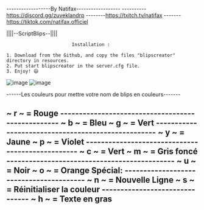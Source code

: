 ------------------By Natifax------------------
----------https://discord.gg/zuveklandrp
--------https://txitch.tv/natifax
-------https://tiktok.com/natifax.officiel

||||--ScriptBlips--||||
 
                            Installation :

    1. Download from the Github, and copy the files "blipscreator" directory in resources.
    2. Put start blipscreator in the server.cfg file.
    3. Enjoy! 😄

![image](https://github.com/user-attachments/assets/f9c6f6c7-ef73-4355-924b-c95ae31f6543)
![image](https://github.com/user-attachments/assets/43676eaa-df38-4e46-bb91-96ab93a6f566)

------Les couleurs pour mettre votre nom de blips en couleurs-------

~ r ~ = Rouge --------------------------------------------------
~ b ~ = Bleu
~ g ~ = Vert ---------------------------------------------------
~ y ~ = Jaune
~ p ~ = Violet -------------------------------------------------
~ c ~ = Vert
~ m ~ = Gris foncé ---------------------------------------------
~ u ~ = Noir
~ o ~ = Orange Spécial: ----------------------------------------
~ n ~ = Nouvelle Ligne
~ s ~ = Réinitialiser la couleur -------------------------------
~ h ~ = Texte en gras
--------------------------------------------------------------
